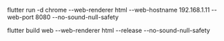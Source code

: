 flutter run -d chrome --web-renderer html --web-hostname 192.168.1.11 --web-port 8080 --no-sound-null-safety

flutter build web --web-renderer html --release --no-sound-null-safety
